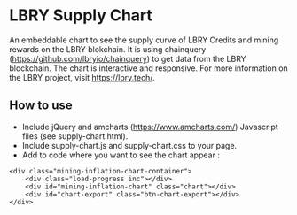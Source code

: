 # LBRY Supply Chart
An embeddable chart to see the supply curve of LBRY Credits and mining rewards on the LBRY blokchain. It is using chainquery (https://github.com/lbryio/chainquery) to get data from the LBRY blockchain. The chart is interactive and responsive. For more information on the LBRY project, visit https://lbry.tech/.

## How to use

- Include jQuery and amcharts (https://www.amcharts.com/) Javascript files (see supply-chart.html).
- Include supply-chart.js and supply-chart.css to your page.
- Add to code where you want to see the chart appear :
```
<div class="mining-inflation-chart-container">
    <div class="load-progress inc"></div>
    <div id="mining-inflation-chart" class="chart"></div>
    <div id="chart-export" class="btn-chart-export"></div>
</div>
```


